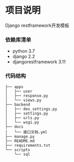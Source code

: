 # 项目说明 

Django restframework开发模板

### 依赖库清单
- python 3.7
- django 2.2
- djangorestframework 3.11

### 代码结构
```
├── apps 
│   ├── user 
│   ├── response.py 
│   └── views.py 
├── backend 
│   ├── dev_settings.py 
│   ├── settings.py 
│   ├── urls.py 
│   └── wsgi.py 
├── docs 
│   └── 接口文档.yml 
├── manage.py 
├── README.md 
├── requirements.txt 
└── scripts 
    └── sql 
```
